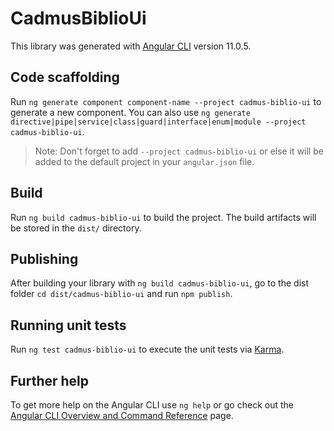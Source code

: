 # CadmusBiblioUi

This library was generated with [Angular CLI](https://github.com/angular/angular-cli) version 11.0.5.

## Code scaffolding

Run `ng generate component component-name --project cadmus-biblio-ui` to generate a new component. You can also use `ng generate directive|pipe|service|class|guard|interface|enum|module --project cadmus-biblio-ui`.
> Note: Don't forget to add `--project cadmus-biblio-ui` or else it will be added to the default project in your `angular.json` file. 

## Build

Run `ng build cadmus-biblio-ui` to build the project. The build artifacts will be stored in the `dist/` directory.

## Publishing

After building your library with `ng build cadmus-biblio-ui`, go to the dist folder `cd dist/cadmus-biblio-ui` and run `npm publish`.

## Running unit tests

Run `ng test cadmus-biblio-ui` to execute the unit tests via [Karma](https://karma-runner.github.io).

## Further help

To get more help on the Angular CLI use `ng help` or go check out the [Angular CLI Overview and Command Reference](https://angular.io/cli) page.
